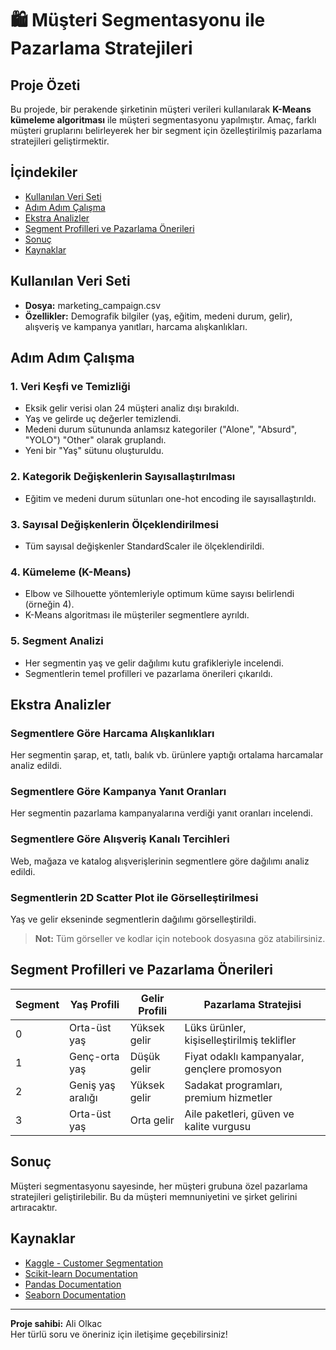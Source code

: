 # 🛍️ Müşteri Segmentasyonu ile Pazarlama Stratejileri

## Proje Özeti
Bu projede, bir perakende şirketinin müşteri verileri kullanılarak **K-Means kümeleme algoritması** ile müşteri segmentasyonu yapılmıştır. Amaç, farklı müşteri gruplarını belirleyerek her bir segment için özelleştirilmiş pazarlama stratejileri geliştirmektir.

## İçindekiler
- [Kullanılan Veri Seti](#kullanılan-veri-seti)
- [Adım Adım Çalışma](#adım-adım-çalışma)
- [Ekstra Analizler](#ekstra-analizler)
- [Segment Profilleri ve Pazarlama Önerileri](#segment-profilleri-ve-pazarlama-önerileri)
- [Sonuç](#sonuç)
- [Kaynaklar](#kaynaklar)

## Kullanılan Veri Seti
- **Dosya:** marketing_campaign.csv
- **Özellikler:** Demografik bilgiler (yaş, eğitim, medeni durum, gelir), alışveriş ve kampanya yanıtları, harcama alışkanlıkları.

## Adım Adım Çalışma

### 1. Veri Keşfi ve Temizliği
- Eksik gelir verisi olan 24 müşteri analiz dışı bırakıldı.
- Yaş ve gelirde uç değerler temizlendi.
- Medeni durum sütununda anlamsız kategoriler ("Alone", "Absurd", "YOLO") "Other" olarak gruplandı.
- Yeni bir "Yaş" sütunu oluşturuldu.

### 2. Kategorik Değişkenlerin Sayısallaştırılması
- Eğitim ve medeni durum sütunları one-hot encoding ile sayısallaştırıldı.

### 3. Sayısal Değişkenlerin Ölçeklendirilmesi
- Tüm sayısal değişkenler StandardScaler ile ölçeklendirildi.

### 4. Kümeleme (K-Means)
- Elbow ve Silhouette yöntemleriyle optimum küme sayısı belirlendi (örneğin 4).
- K-Means algoritması ile müşteriler segmentlere ayrıldı.

### 5. Segment Analizi
- Her segmentin yaş ve gelir dağılımı kutu grafikleriyle incelendi.
- Segmentlerin temel profilleri ve pazarlama önerileri çıkarıldı.

## Ekstra Analizler

### Segmentlere Göre Harcama Alışkanlıkları
Her segmentin şarap, et, tatlı, balık vb. ürünlere yaptığı ortalama harcamalar analiz edildi.

### Segmentlere Göre Kampanya Yanıt Oranları
Her segmentin pazarlama kampanyalarına verdiği yanıt oranları incelendi.

### Segmentlere Göre Alışveriş Kanalı Tercihleri
Web, mağaza ve katalog alışverişlerinin segmentlere göre dağılımı analiz edildi.

### Segmentlerin 2D Scatter Plot ile Görselleştirilmesi
Yaş ve gelir ekseninde segmentlerin dağılımı görselleştirildi.

> **Not:** Tüm görseller ve kodlar için notebook dosyasına göz atabilirsiniz.

## Segment Profilleri ve Pazarlama Önerileri

| Segment | Yaş Profili         | Gelir Profili      | Pazarlama Stratejisi                        |
|---------|---------------------|--------------------|----------------------------------------------|
| 0       | Orta-üst yaş        | Yüksek gelir       | Lüks ürünler, kişiselleştirilmiş teklifler  |
| 1       | Genç-orta yaş       | Düşük gelir        | Fiyat odaklı kampanyalar, gençlere promosyon|
| 2       | Geniş yaş aralığı   | Yüksek gelir       | Sadakat programları, premium hizmetler       |
| 3       | Orta-üst yaş        | Orta gelir         | Aile paketleri, güven ve kalite vurgusu      |

## Sonuç
Müşteri segmentasyonu sayesinde, her müşteri grubuna özel pazarlama stratejileri geliştirilebilir. Bu da müşteri memnuniyetini ve şirket gelirini artıracaktır.

## Kaynaklar
- [Kaggle - Customer Segmentation](https://www.kaggle.com/code/karnikakapoor/customer-segmentation-clustering/notebook)
- [Scikit-learn Documentation](https://scikit-learn.org/stable/modules/clustering.html#k-means)
- [Pandas Documentation](https://pandas.pydata.org/)
- [Seaborn Documentation](https://seaborn.pydata.org/)

---

**Proje sahibi:** Ali Olkac  
Her türlü soru ve öneriniz için iletişime geçebilirsiniz!